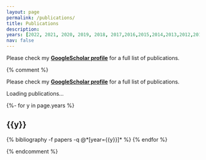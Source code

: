 ```yaml
---
layout: page
permalink: /publications/
title: Publications
description: 
years: [2022, 2021, 2020, 2019, 2018, 2017,2016,2015,2014,2013,2012,2011,2010, 2009,2008, 2007]
nav: false
---
```


Please check my **[GoogleScholar profile](https://scholar.google.com.tr/citations?hl=tr&user=LXUvnL0AAAAJ&view_op=list_works&sortby=pubdate)** for a full list of publications.

{% comment %}
<style>
div.bibyear {
    font-family: Verdana, Arial, Helvetica, sans-serif;
    font-size: 150%;
    font-weight: bold;
}

div.bibdoi {
    display: inline;
}

div.bibtitle {
    color: #000000;
    font-weight: bold;
}

div.bibauthor {
    display: inline-block;
}

div.bibauthors {
    font-style: italic;
}

div.bibauthors a:link, a:visited {
    color: #000000;
    text-decoration: none;
    font-weight: normal;
}

div.bibauthors a:hover {
    color: #000000;
    text-decoration: underline;
}
</style>

Please check my **[GoogleScholar profile](https://scholar.google.com.tr/citations?user=LXUvnL0AAAAJ)** for a full list of publications.

<!-- _pages/publications.md -->
<div class="publications">

<!-- This div is a placeholder which will contain the publications -->
<div id="pubszone">
  Loading publications...
</div>
<!-- Function which will handle the content received through JSONP -->
<script type='text/javascript'>
//<![CDATA[
    function mycallback(ad_content) {
    	document.getElementById('pubszone').innerHTML = ad_content.html;
    }
//]]>
</script>
<!-- Load of the remote JS which will call the callback function -->
<script src="https://www.csauthors.net/kasim-sinan-yildirim/embed/bib.js?callback=mycallback"></script>
    
        
<!-- _pages/publications.md -->
<div class="publications">
    
{%- for y in page.years %}
  <h2 class="year">{{y}}</h2>
  {% bibliography -f papers -q @*[year={{y}}]* %}
{% endfor %}
    
</div>
    
{% endcomment %}
